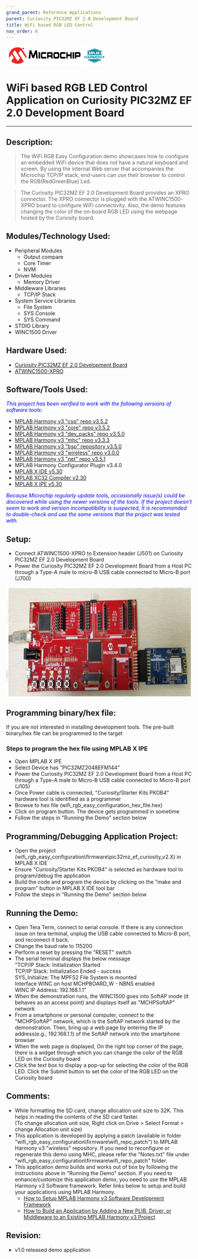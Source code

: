 ```yaml
---
grand_parent: Reference Applications
parent: Curiosity PIC32MZ EF 2.0 Development Board
title: WiFi based RGB LED Control
nav_order: 6
---
```

<img src = "images/microchip_logo.png">
<img src = "images/microchip_mplab_harmony_logo_small.png">

# WiFi based RGB LED Control Application on Curiosity PIC32MZ EF 2.0 Development Board
-----
## Description:

>  The WiFi RGB Easy Configuration demo showcases how to configure an embedded WiFi device that does not have a
    natural keyboard and screen. By using the internal Web server that accompanies the Microchip TCP/IP stack,
    end-users can use their browser to control the RGB(RedGreenBlue) Led.

> The Curiosity PIC32MZ EF 2.0 Development Board provides an XPRO connector. The XPRO connector is plugged with the
    ATWINC1500-XPRO board to configure WiFi connectivity. Also, the demo features changing the color of the on-board
    RGB LED using the webpage hosted by the Curiosity board.
    

## Modules/Technology Used:

- Peripheral Modules      
	- Output compare
	- Core Timer
	- NVM
- Driver Modules	
	- Memory Driver
- Middleware Libraries
	- TCP/IP Stack
- System Service Libraries	
	- File System	
	- SYS Console	
	- SYS Command
- STDIO Library
- WINC1500 Driver

## Hardware Used:

- [Curiosity PIC32MZ EF 2.0 Development Board](https://www.microchip.com/Developmenttools/ProductDetails/DM320209)   
- [ATWINC1500-XPRO](https://www.microchip.com/DevelopmentTools/ProductDetails/ATWINC1500-XPRO)


## Software/Tools Used:
<span style="color:blue"> *This project has been verified to work with the following versions of software tools:*</span>  

 - [MPLAB Harmony v3 "csp" repo v3.5.2](https://github.com/Microchip-MPLAB-Harmony/csp/releases/tag/v3.5.2)
 - [MPLAB Harmony v3 "core" repo v3.5.2](https://github.com/Microchip-MPLAB-Harmony/core/releases/tag/v3.5.2)          
 - [MPLAB Harmony v3 "dev_packs" repo v3.5.0](https://github.com/Microchip-MPLAB-Harmony/dev_packs/releases/tag/v3.5.0)  
 - [MPLAB Harmony v3 "mhc" repo v3.3.3](https://github.com/Microchip-MPLAB-Harmony/mhc/releases/tag/v3.3.3)   
 - [MPLAB Harmony v3 "bsp" repository v3.5.0](https://github.com/Microchip-MPLAB-Harmony/bsp/releases/tag/v3.5.0)
 - [MPLAB Harmony v3 "wireless" repo v3.0.0](https://github.com/Microchip-MPLAB-Harmony/wireless/releases/tag/v3.0.0)
 - [MPLAB Harmony v3 "net" repo v3.5.1](https://github.com/Microchip-MPLAB-Harmony/net/releases/tag/v3.5.1)
 - MPLAB Harmony Configurator Plugin v3.4.0
 - [MPLAB X IDE v5.30](https://www.microchip.com/mplab/mplab-x-ide)
 - [MPLAB XC32 Compiler v2.30](https://www.microchip.com/mplab/compilers)
 - [MPLAB X IPE v5.30](https://www.microchip.com/mplab/mplab-integrated-programming-environment)  

 <span style="color:blue"> *Because Microchip regularly update tools, occasionally issue(s) could be discovered while using the newer versions of the tools. If the project doesn’t seem to work and version incompatibility is suspected, It is recommended to double-check and use the same versions that the project was tested with.* </span> 

## Setup:
 - Connect ATWINC1500-XPRO to Extension header (J501) on Curiosity PIC32MZ EF 2.0 Development Board
 - Power the Curiosity PIC32MZ EF 2.0 Development Board from a Host PC through a Type-A male to micro-B USB cable connected to Micro-B port (J700)  
<img src = "images/wifi_rgb_easy_configuration_demo_setup.png" width="650" height="300" align="middle">

## Programming binary/hex file:
If you are not interested in installing development tools. The pre-built binary/hex file can be programmed to the target

### Steps to program the hex file using MPLAB X IPE
- Open MPLAB X IPE
- Select Device has "PIC32MZ2048EFM144"
- Power the Curiosity PIC32MZ EF 2.0 Development Board from a Host PC through a Type-A male to Micro-B USB cable connected to Micro-B port (J105)
- Once Power cable is connected, "Curiosity/Starter Kits PKOB4" hardware tool is identified as a programmer
- Browse to hex file (wifi_rgb_easy_configuration_hex_file.hex)
- Click on program button. The device gets programmed in sometime
- Follow the steps in "Running the Demo" section below

## Programming/Debugging Application Project:
- Open the project (wifi_rgb_easy_configuration\firmware\pic32mz_ef_curiosity_v2.X) in MPLAB X IDE
- Ensure "Curiosity/Starter Kits PKOB4" is selected as hardware tool to program/debug the application
- Build the code and program the device by clicking on the "make and program" button in MPLAB X IDE tool bar
- Follow the steps in "Running the Demo" section below

## Running the Demo:
- Open Tera Term, connect to serial console. If there is any connection issue on tera terminal, unplug the USB cable connected to Micro-B port, and reconnect it back.
- Change the baud rate to 115200
- Perform a reset by pressing the "RESET" switch
- The serial terminal displays the below message  
"TCP/IP Stack: Initialization Started  
TCP/IP Stack: Initialization Ended - success  
SYS_Initialize: The MPFS2 File System is mounted  
Interface WINC on host MCHPBOARD_W     - NBNS enabled  
WINC IP Address: 192.168.1.1"  
- When the demonstration runs, the WINC1500 goes into SoftAP mode (it behaves as an access point) and displays itself as "MCHPSoftAP" network		
- From a smartphone or personal computer, connect to the "MCHPSoftAP" network, which is the SoftAP network started by the demonstration. Then, bring up a web page by entering the IP address(e.g., 192.168.1.1) of the SoftAP network into the smartphone browser
- When the web page is displayed, On the right top corner of the page, there is a widget through which you can change the color of the RGB LED on the Curiosity board
- Click the text box to display a pop-up for selecting the color of the RGB LED. Click the Submit button to set the color of the RGB LED on the Curiosity board


## Comments:
- While formatting the SD card, change allocation unit size to 32K. This helps in reading the contents of the SD card faster.  
(To change allocation unit size, Right click on Drive > Select Format > change Allocation unit size)
- This application is developed by applying a patch (available in folder "wifi_rgb_easy_configuration\firmware\wifi_repo_patch") to MPLAB Harmony v3 "wireless" repository. 
If you need to reconfigure or regenerate this demo using MHC, please refer the "Notes.txt" file under "wifi_rgb_easy_configuration\firmware\wifi_repo_patch" folder.
- This application demo builds and works out of box by following the instructions above in "Running the Demo" section. If you need to enhance/customize this application demo, you need to use the MPLAB Harmony v3 Software framework. Refer links below to setup and build your applications using MPLAB Harmony. 
	- [How to Setup MPLAB Harmony v3 Software Development Framework](https://www.microchip.com/mymicrochip/filehandler.aspx?ddocname=en1000821) 
	- [How to Build an Application by Adding a New PLIB, Driver, or Middleware to an Existing MPLAB Harmony v3 Project](http://ww1.microchip.com/downloads/en/DeviceDoc/How_to_Build_Application_Adding_PLIB_%20Driver_or_Middleware%20_to_MPLAB_Harmony_v3Project_DS90003253A.pdf)  
              
## Revision: 
- v1.0 released demo application
